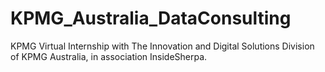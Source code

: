 # KPMG_Australia_DataConsulting
 KPMG Virtual Internship with The Innovation and Digital Solutions Division of KPMG Australia, in association InsideSherpa.
